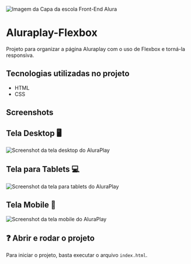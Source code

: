 ![Imagem da Capa da escola Front-End Alura](https://github.com/Muniz94/Mochila/assets/145066504/450b693f-22fc-4607-9cec-e1f969349968)

# Aluraplay-Flexbox
Projeto para organizar a página Aluraplay com o uso de Flexbox e torná-la responsiva.

## Tecnologias utilizadas no projeto
* HTML
* CSS

## Screenshots
## Tela Desktop 🖥️
![Screenshot da tela desktop do AluraPlay](https://github.com/Muniz94/Aluraplay-Flexbox/assets/145066504/92695af8-c792-4228-9d73-d3f26d1c7c0a)
##  Tela para Tablets 💻 
![Screenshot da tela para tablets do AluraPlay](https://github.com/Muniz94/Aluraplay-Flexbox/assets/145066504/989d8ed5-9983-4b17-bff7-43c3c61f80fd)
## Tela Mobile 📱
![Screenshot da tela mobile do AluraPlay](https://github.com/Muniz94/Aluraplay-Flexbox/assets/145066504/6f4f7f98-5ae5-4b95-a03f-9dd6384de652)

## ❓ Abrir e rodar o projeto
Para iniciar o projeto, basta executar o arquivo `index.html`.
